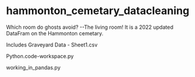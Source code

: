 # hammonton_cemetary_datacleaning
Which room do ghosts avoid? --The living room!
It is a 2022 updated DataFram on the Hammonton cemetary. 

Includes 
 Graveyard Data - Sheet1.csv

Python.code-workspace.py

working_in_pandas.py

